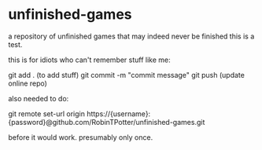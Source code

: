 unfinished-games
================

a repository of unfinished games that may indeed never be finished
this is a test.

this is for idiots who can't remember stuff like me:

git add . (to add stuff)
git commit -m "commit message"
git push (update online repo)

also needed to do:

git remote set-url origin https://{username}:{password}@github.com/RobinTPotter/unfinished-games.git

before it would work. presumably only once.